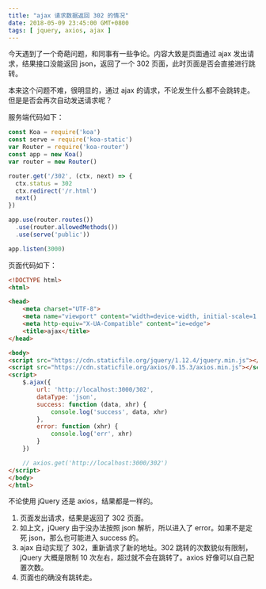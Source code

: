 ```yaml
---
title: "ajax 请求数据返回 302 的情况"
date: 2018-05-09 23:45:00 GMT+0800
tags: [ jquery, axios, ajax ]
---
```


今天遇到了一个奇葩问题，和同事有一些争论。内容大致是页面通过 ajax 发出请求，结果接口没能返回 json，返回了一个 302 页面，此时页面是否会直接进行跳转。

本来这个问题不难，很明显的，通过 ajax 的请求，不论发生什么都不会跳转走。但是是否会再次自动发送请求呢？

<!-- truncate -->

服务端代码如下：

```js
const Koa = require('koa')
const serve = require('koa-static')
var Router = require('koa-router')
const app = new Koa()
var router = new Router()

router.get('/302', (ctx, next) => {
  ctx.status = 302
  ctx.redirect('/r.html')
  next()
})

app.use(router.routes())
  .use(router.allowedMethods())
  .use(serve('public'))

app.listen(3000)
```

页面代码如下：

```html
<!DOCTYPE html>
<html>

<head>
    <meta charset="UTF-8">
    <meta name="viewport" content="width=device-width, initial-scale=1.0">
    <meta http-equiv="X-UA-Compatible" content="ie=edge">
    <title>ajax</title>
</head>

<body>
<script src="https://cdn.staticfile.org/jquery/1.12.4/jquery.min.js"></script>
<script src="https://cdn.staticfile.org/axios/0.15.3/axios.min.js"></script>
<script>
    $.ajax({
        url: 'http://localhost:3000/302',
        dataType: 'json',
        success: function (data, xhr) {
            console.log('success', data, xhr)
        },
        error: function (xhr) {
            console.log('err', xhr)
        }
    })

    // axios.get('http://localhost:3000/302')
</script>
</body>
</html>
```

不论使用 jQuery 还是 axios，结果都是一样的。

1. 页面发出请求，结果是返回了 302 页面。
2. 如上文，jQuery 由于没办法按照 json 解析，所以进入了 error。如果不是定死 json，那么也可能进入 success 的。
3. ajax 自动实现了 302，重新请求了新的地址。302 跳转的次数貌似有限制，jQuery 大概是限制 10 次左右，超过就不会在跳转了。axios 好像可以自己配置次数。
4. 页面也的确没有跳转走。

